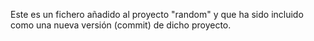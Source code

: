 Este es un fichero añadido al proyecto "random" y que ha sido incluido como una
nueva versión (commit) de dicho proyecto.
